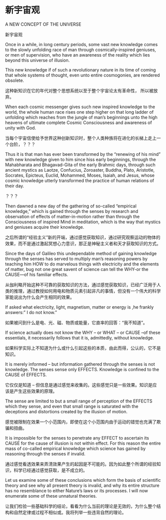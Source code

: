 # 新宇宙观 

A NEW CONCEPT OF THE UNIVERSE 

新宇宙观 

Once in a while, in long century periods, some vast new knowledge comes to the slowly unfolding race of man through cosmically-inspired geniuses, or men of supervision, who have an awareness of the reality which lies beyond this universe of illusion. 

 

This new knowledge if of such a revolutionary nature in its time of coming that whole systems of thought, even unto entire cosmogonies, are rendered obsolete. 

这种新知识在它的年代对整个思想系统以至于整个宇宙论太有革命性， 所以被放弃。 

When each cosmic messenger gives such new inspired knowledge to the world, the whole human race rises one step higher on that long ladder of unfolding which reaches from the jungle of man’s beginnings unto the high heavens of ultimate complete Cosmic Consciousness and awareness of unity with God. 

当每个宇宙信使给予世界这种创新知识时，整个人类种族将在进化的长梯上走上一个台阶，？？？ 

Thus it is that man has ever been transformed by the “renewing of his mind” with new knowledge given to him since hiss early beginnings, through the Mahabharata and Bhagavad-Gita of the early Brahmic days, through such ancient mystics as Laotze, Confucius, Zoroaster, Buddha, Plato, Aristotle, Socrates, Epicteus, Euclid, Mohammed, Moses, Isaiah, and Jesus, whose cosmic knowledge utterly transformed the practice of human relations of their day. 

？？？ 

Then dawned a new day of the gathering of so-called “empirical knowledge,” which is gained through the senses by research and observation of effects of matter-in-motion rather than through the Consciousness of inspired Mind in meditation, which is the way that mystics and geniuses acquire their knowledge. 

之后所谓的“经验主义”新的开端，通过感觉获取知识，通过研究观察运动的物体的效果，而不是通过激起冥想心力意识，那正是神秘主义者和天才获取知识的方式。 

Since the days of Galileo this undependable method of gaining knowledge through the senses has served to multiply man’s reasoning powers by teaching him HOW to do marvelous things with electricity and the elements of matter, bug not one great savent of science can tell the WHY-or the CAUSE—of his familiar effects. 

从伽利略开始这种不可靠的获取知识的方法，通过感觉获取知识，已经广泛用于人类的推理，通过教授如何用电和物质元素引起非凡的事情，但没有一个伟大的科学家能说出为什么会产生相同的效果。 

If asked what electricity, light, magnetism, matter or energy is ,he frankly answers:” I do not know.” 

如果被问到什么是电、光、磁、物质或能量，它直率的回答：“我不知道”。 

If science actually does not know the WHY – or WHAT – or CAUSE –of these essentials, it necessarily follows that it is, admittedly, without knowledge. 

如果科学实际上不知道为什么或什么引起这些的本质，由此而得，公认的，它不是知识。 

It is merely informed – but information gathered through the senses is not knowledge. The senses sense only EFFECTS. Knowledge is confined to the CAUSE of EFFECTS. 

它仅仅是知道 – 但信息是通过感觉来收集的。这些感觉只是一些效果。知识是应该是产生这些效果的原理。 

The sense are limited to but a small range of perception of the EFFECTS which they sense, and even that small range is saturated with the deceptions and distortions created by the illusion of motion. 

感觉被限制在效果一个小范围内，即使在这个小范围内由于运动的错觉也充满了欺骗和扭曲。 

It is impossible for the senses to penetrate any EFFECT to ascertain its CAUSE for the cause of illusion is not within effect. For this reason the entire mass of co-called empirical knowledge which science has gained by reasoning through the senses if invalid. 

通过感觉看透效果来弄清效果产生的起因是不可能的。因为如此整个所谓的经验知识，科学已经通过感觉获取，是不成立的。 

Let us examine some of these conclusions which form the basis of scientific theory and see why all present theory is invalid, and why its entire structure has no resemblance to either Nature’s laws or its processes. I will now enumerate some of these unnatural theories. 

让我们检验一些基础科学的结论，看看为什么当前的理论是无效的，为什么整个结构和自然定律或过程不相似或。我将列举一些违背自然的理论。 

